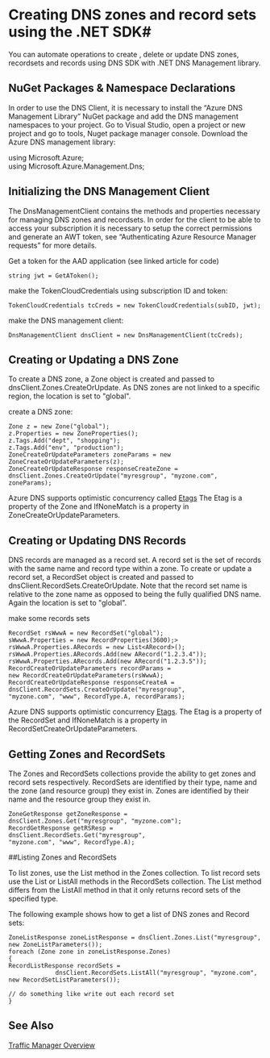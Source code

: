 <properties 
   pageTitle="Automating DNS and record sets operations using .net SDK" 
   description=" Using the .NET SDK to automate all DNS operations for Azure DNS. " 
   services="virtual-network" 
   documentationCenter="na" 
   authors="joaoma" 
   manager="adinah" 
   editor=""/>

<tags
   ms.service="virtual-networks"
   ms.devlang="en"
   ms.topic="article"
   ms.tgt_pltfrm="na"
   ms.workload="infrastructure-services" 
   ms.date="04/29/2015"
   ms.author="joaoma"/>
# Creating DNS zones and record sets using the .NET SDK#
You can automate operations to create , delete or update DNS zones, recordsets and records using DNS SDK with .NET DNS Management library.

## NuGet Packages & Namespace Declarations
In order to use the DNS Client, it is necessary to install the “Azure DNS Management Library” NuGet package and add the DNS management namespaces to your project. Go to Visual Studio, open a project or new project and go to tools, Nuget package manager console. Download the Azure DNS management library:

using Microsoft.Azure;<BR>
using Microsoft.Azure.Management.Dns;

## Initializing the DNS Management Client

The DnsManagementClient contains the methods and properties necessary for managing DNS zones and recordsets.  In order for the client to be able to access your subscription it is necessary to setup the correct permissions and generate an AWT token, see “Authenticating Azure Resource Manager requests” for more details.

Get a token for the AAD application (see linked article for code)<BR>

	string jwt = GetAToken();

make the TokenCloudCredentials using subscription ID and token:<BR>

	TokenCloudCredentials tcCreds = new TokenCloudCredentials(subID, jwt);

make the DNS management client:<BR>

	DnsManagementClient dnsClient = new DnsManagementClient(tcCreds);

## Creating or Updating a DNS Zone

To create a DNS zone, a Zone object is created and passed to dnsClient.Zones.CreateOrUpdate.  As DNS zones are not linked to a specific region, the location is set to "global".<BR>

create a DNS zone:

	Zone z = new Zone("global");
	z.Properties = new ZoneProperties();
	z.Tags.Add("dept", "shopping");
	z.Tags.Add("env", "production");
	ZoneCreateOrUpdateParameters zoneParams = new ZoneCreateOrUpdateParameters(z);
	ZoneCreateOrUpdateResponse responseCreateZone =
	dnsClient.Zones.CreateOrUpdate("myresgroup", "myzone.com", zoneParams);

Azure DNS supports optimistic concurrency called [Etags](./dns-getstarted-create-dnszone.md#Etags-and-tags)  The Etag is a property of the Zone and IfNoneMatch is a property in ZoneCreateOrUpdateParameters.

## Creating or Updating DNS Records
DNS records are managed as a record set.  A record set is the set of records with the same name and record type within a zone.  To create or update a record set, a RecordSet object is created and passed to dnsClient.RecordSets.CreateOrUpdate.  Note that the record set name is relative to the zone name as opposed to being the fully qualified DNS name.  Again the location is set to "global".
    
make some records sets

	RecordSet rsWwwA = new RecordSet("global");
	sWwwA.Properties = new RecordProperties(3600);>
	rsWwwA.Properties.ARecords = new List<ARecord>();
	rsWwwA.Properties.ARecords.Add(new ARecord("1.2.3.4"));
	rsWwwA.Properties.ARecords.Add(new ARecord("1.2.3.5"));
	RecordCreateOrUpdateParameters recordParams = 
	new RecordCreateOrUpdateParameters(rsWwwA);
	RecordCreateOrUpdateResponse responseCreateA = 
	dnsClient.RecordSets.CreateOrUpdate("myresgroup", 
	"myzone.com", "www", RecordType.A, recordParams);

    
Azure DNS supports optimistic concurrency [Etags](./dns-getstarted-create-dnszone.md#Etags-and-tags).  The Etag is a property of the RecordSet and IfNoneMatch is a property in RecordSetCreateOrUpdateParameters.

## Getting Zones and RecordSets
The Zones and RecordSets collections provide the ability to get zones and record sets respectively.  RecordSets are identified by their type, name and the zone (and resource group) they exist in.  Zones are identified by their name and the resource group they exist in.

	ZoneGetResponse getZoneResponse = 
	dnsClient.Zones.Get("myresgroup", "myzone.com");
	RecordGetResponse getRSResp = 
	dnsClient.RecordSets.Get("myresgroup", 
	"myzone.com", "www", RecordType.A);

##Listing Zones and RecordSets

To list zones, use the List method in the Zones collection.  To list record sets use the List or ListAll methods in the RecordSets collection.  The List method differs from the ListAll method in that it only returns record sets of the specified type.

The following example shows how to get a list of DNS zones and Record sets:


	ZoneListResponse zoneListResponse = dnsClient.Zones.List("myresgroup", new ZoneListParameters());
	foreach (Zone zone in zoneListResponse.Zones)
	{
    RecordListResponse recordSets = 
                 dnsClient.RecordSets.ListAll("myresgroup", "myzone.com", new RecordSetListParameters());

    // do something like write out each record set
	}
## See Also 
[Traffic Manager Overview](traffic-manager-overview.md)
